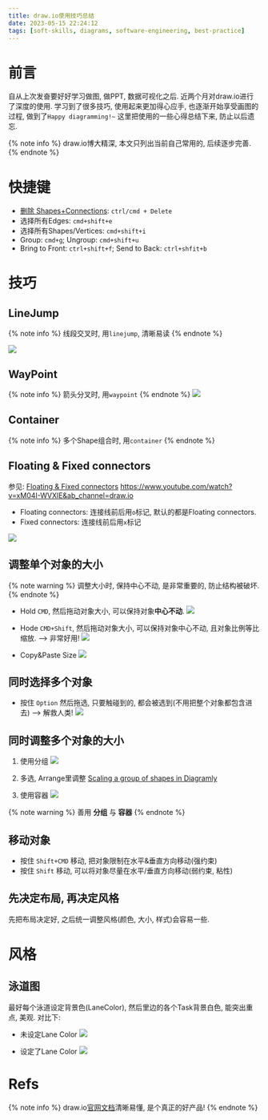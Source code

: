 ```yaml
---
title: draw.io使用技巧总结
date: 2023-05-15 22:24:12
tags: [soft-skills, diagrams, software-engineering, best-practice]
---
```

# 前言
自从上次发奋要好好学习做图, 做PPT, 数据可视化之后. 近两个月对draw.io进行了深度的使用.
学习到了很多技巧, 使用起来更加得心应手, 也逐渐开始享受画图的过程, 做到了`Happy diagramming!~`
这里把使用的一些心得总结下来, 防止以后遗忘.

{% note info %}
draw.io博大精深, 本文只列出当前自己常用的, 后续逐步完善.
{% endnote %}

# 快捷键
- [删除 Shapes+Connections](https://www.drawio.com/doc/faq/shapes-delete-connections): `ctrl/cmd + Delete`
- 选择所有Edges: `cmd+shift+e`
- 选择所有Shapes/Vertices: `cmd+shift+i`
- Group: `cmd+g`; Ungroup: `cmd+shift+u`
- Bring to Front: `ctrl+shift+f`; Send to Back: `ctrl+shfit+b`


# 技巧
## LineJump
{% note info %}
线段交叉时, 用`linejump`, 清晰易读
{% endnote %}

![](https://davywalker-bucket.oss-cn-shanghai.aliyuncs.com/img/202305152320352.png)


## WayPoint
{% note info %}
箭头分叉时, 用`waypoint`
{% endnote %}
![](https://davywalker-bucket.oss-cn-shanghai.aliyuncs.com/img/202305152325340.png)


## Container
{% note info %}
多个Shape组合时, 用`container`
{% endnote %}


## Floating & Fixed connectors
参见: [Floating & Fixed connectors](https://www.drawio.com/blog/connectors)
https://www.youtube.com/watch?v=xM04I-WVXlE&ab_channel=draw.io
- Floating connectors: 连接线前后用`o`标记, 默认的都是Floating connectors.
- Fixed connectors: 连接线前后用`x`标记

![](https://davywalker-bucket.oss-cn-shanghai.aliyuncs.com/img/202305162239974.png)

## 调整单个对象的大小
{% note warning %}
调整大小时, 保持中心不动, 是非常重要的, 防止结构被破坏. 
{% endnote %}

- Hold `CMD`, 然后拖动对象大小, 可以保持对象**中心不动**. 
![](https://davywalker-bucket.oss-cn-shanghai.aliyuncs.com/img/202305182305893.gif)

- Hode `CMD+Shift`, 然后拖动对象大小, 可以保持对象中心不动, 且对象比例等比缩放. --> 非常好用!
![](https://davywalker-bucket.oss-cn-shanghai.aliyuncs.com/img/202305182306535.gif)

- Copy&Paste Size
![](https://davywalker-bucket.oss-cn-shanghai.aliyuncs.com/img/202305190001415.png)

## 同时选择多个对象
- 按住 `Option` 然后拖选, 只要触碰到的, 都会被选到(不用把整个对象都包含进去) --> 解救人类!
![](https://davywalker-bucket.oss-cn-shanghai.aliyuncs.com/img/202305190008608.gif)

## 同时调整多个对象的大小
1. 使用分组
![](https://davywalker-bucket.oss-cn-shanghai.aliyuncs.com/img/202305172248220.gif)

2. 多选, Arrange里调整
[Scaling a group of shapes in Diagramly](https://webapps.stackexchange.com/questions/52230/scaling-a-group-of-shapes-in-diagramly)

3. 使用容器
![](https://davywalker-bucket.oss-cn-shanghai.aliyuncs.com/img/202305172256303.gif)

{% note warning %}
善用 **分组** 与 **容器**
{% endnote %}

## 移动对象
- 按住 `Shift+CMD` 移动, 把对象限制在水平&垂直方向移动(强约束)
- 按住 `Shift` 移动, 可以将对象尽量在水平/垂直方向移动(弱约束, 粘性)

## 先决定布局, 再决定风格
先把布局决定好, 之后统一调整风格(颜色, 大小, 样式)会容易一些.

# 风格
## 泳道图
最好每个泳道设定背景色(LaneColor), 然后里边的各个Task背景白色, 能突出重点, 美观. 对比下: 
- 未设定Lane Color
![](https://davywalker-bucket.oss-cn-shanghai.aliyuncs.com/img/202305190018059.png)

- 设定了Lane Color
![](https://davywalker-bucket.oss-cn-shanghai.aliyuncs.com/img/202305190017534.png)


# Refs
{% note info %}
draw.io[官网文档](https://drawio-app.com/blog/)清晰易懂, 是个真正的好产品!
{% endnote %}

